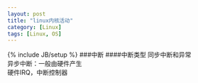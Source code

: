 ```yaml
---
layout: post
title: "linux内核活动"
category: [Linux]
tags: [Linux, OS]
---
```

{% include JB/setup %}
###中断
####中断类型
同步中断和异常  
异步中断：一般由硬件产生  
硬件IRQ，中断控制器  

